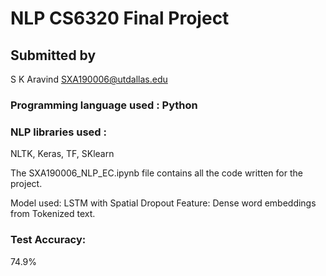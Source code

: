 # NLP CS6320 Final Project

## Submitted by
S K Aravind
SXA190006@utdallas.edu

### Programming language used : Python

### NLP libraries used : 
NLTK, Keras, TF, SKlearn

The SXA190006_NLP_EC.ipynb file contains all the code written for the project.

Model used: LSTM with Spatial Dropout
Feature: Dense word embeddings from Tokenized text.

### Test Accuracy: 
74.9% 

